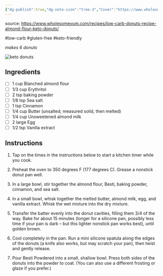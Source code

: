```yaml
---
{"dg-publish":true,"dg-note-icon":"tree-3","Cover":"https://www.wholesomeyum.com/wp-content/uploads/2017/09/wholesomeyum-Keto-Donuts-19.jpg","Rating":"★★★★☆","permalink":"/recipes/almond-flour-donuts/","dgPassFrontmatter":true,"noteIcon":"tree-3","created":"","updated":""}
---
```


source: https://www.wholesomeyum.com/recipes/low-carb-donuts-recipe-almond-flour-keto-donuts/

#low-carb 
#gluten-free
#keto-friendly

*makes 6 donuts*

![keto donuts](https://www.wholesomeyum.com/wp-content/uploads/2017/09/wholesomeyum-Keto-Donuts-19.jpg)

## Ingredients

 - [ ] 1 cup Blanched almond flour
 - [ ] 1/3 cup Erythritol
 - [ ] 2 tsp baking powder
 - [ ] 1/8 tsp Sea salt
 - [ ] 1 tsp Cinnamon
 - [ ] 1/4 cup Butter (unsalted; measured solid, then melted)
 - [ ] 1/4 cup Unsweetened almond milk
 - [ ] 2 large Egg
 - [ ] 1/2 tsp Vanilla extract

## Instructions

1. Tap on the times in the instructions below to start a kitchen timer while you cook.

2. Preheat the oven to 350 degrees F (177 degrees C). Grease a nonstick donut pan well.

3. In a large bowl, stir together the almond flour, Besti, baking powder, cinnamon, and sea salt.

4. In a small bowl, whisk together the melted butter, almond milk, egg, and vanilla extract. Whisk the wet mixture into the dry mixture.

5. Transfer the batter evenly into the donut cavities, filling them 3/4 of the way. Bake for about 15 minutes (longer for a silicone pan, possibly less time if your pan is dark – but this lighter nonstick pan works best), until golden brown.

6. Cool completely in the pan. Run a mini silicone spatula along the edges of the donuts (a knife also works, but may scratch your pan), then twist and gently release.

7. Pour Besti Powdered into a small, shallow bowl. Press both sides of the donuts into the powder to coat. (You can also use a different frosting or glaze if you prefer.)

